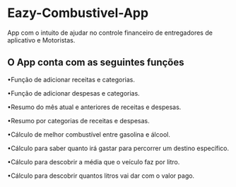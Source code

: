 # Eazy-Combustivel-App
App com o intuito de ajudar no controle financeiro de entregadores 
de aplicativo e Motoristas.

<H2> O App conta com as seguintes funções</H2>

•Função de adicionar receitas e categorias.

•Função de adicionar despesas e categorias.

•Resumo do mês atual e anteriores de receitas e despesas.

•Resumo por categorias de receitas e despesas.

•Cálculo de melhor combustível entre gasolina e álcool.

•Cálculo para saber quanto irá gastar para percorrer um destino específico.

•Cálculo para descobrir a média que o veículo faz por litro.

•Cálculo para descobrir quantos litros vai dar com o valor pago.

